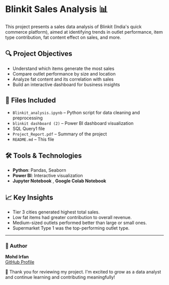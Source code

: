 # Blinkit Sales Analysis 📊

This project presents a sales data analysis of Blinkit (India's quick commerce platform), aimed at identifying trends in outlet performance, item type contribution, fat content effect on sales, and more.

## 🔍 Project Objectives
- Understand which items generate the most sales
- Compare outlet performance by size and location
- Analyze fat content and its correlation with sales
- Build an interactive dashboard for business insights

## 📂 Files Included
- `Blinkit_analysis.ipynb` – Python script for data cleaning and preprocessing
- `blinkit dashboard (2)` – Power BI dashboard visualization
- SQL Query1 file 
- `Project_Report.pdf` – Summary of the project
- `README.md` – This file

## 🛠️ Tools & Technologies
- **Python**: Pandas, Seaborn
- **Power BI**: Interactive visualization
- **Jupyter Notebook** , **Google Colab Notebook**

## 📈 Key Insights
- Tier 3 cities generated highest total sales.
- Low fat items had greater contribution to overall revenue.
- Medium-sized outlets performed better than large or small ones.
- Supermarket Type 1 was the top-performing outlet type.

---

### 👤 Author
**Mohd Irfan**  
[GitHub Profile](https://github.com/mohdirfan-05)


🙏 Thank you for reviewing my project. I'm excited to grow as a data analyst and continue learning and contributing meaningfully!
